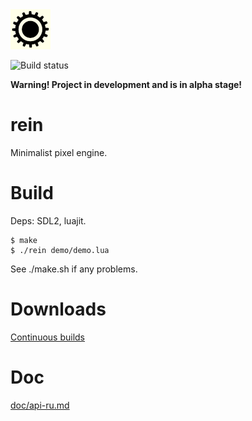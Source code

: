 <img src="data/icon.png">

![Build status](https://github.com/gl00my/rein/actions/workflows/CI.yml/badge.svg)

__Warning! Project in development and is in alpha stage!__

# rein

Minimalist pixel engine.

# Build

Deps: SDL2, luajit.
```
$ make
$ ./rein demo/demo.lua
```
See ./make.sh if any problems.

# Downloads

[Continuous builds](https://github.com/gl00my/rein/releases/download/continuous/rein.zip)

# Doc

[doc/api-ru.md](doc/api-ru.md)
